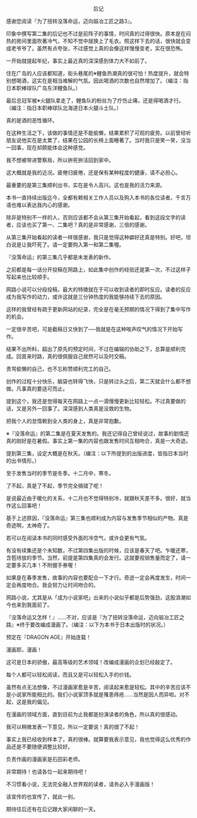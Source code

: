 <p align="center">后记</p>

感谢您阅读『为了扭转没落命运，迈向锻冶工匠之路3』。

印象中撰写第二集的后记也不过是前阵子的事情，时间真的过得很快。原本是在闷热的房间里面吹著冷气，不知不觉中就换上了毛衣。照这样下去的话，很快就会变成老爷爷了。虽然有点夸张，不过感觉上真的会像这样慢慢变老，实在很恐怖。

一开始就提起年纪，事实上最近真的深深感到体力大不如前了。

住在广岛的人应该都知道，街头巷尾的※鲤鱼热潮真的很可怕！热度提升，就会特别想喝酒，这实在是相当难解的气氛。因此喝酒的次数也自然增加了。（编注：指日本职棒球队广岛东洋鲤鱼队。）

最后总冠军被※火腿队拿走了，鲤鱼队的粉丝为了疗伤止痛，还是得喝酒才行。（编注：指日本职棒球队北海道日本火腿斗士队。）

真的是酒的恶性循环。

在这种生活之下，该做的事情还是不能偷懒，结果累积了可观的疲劳。以前曾经听朋友说他实在是太累了，结果在公园的长椅上面睡著了。当时我只是笑一笑，没当一回事，现在却颇能体会这种感觉。

我不想被带进警察局，所以拚死拚活回到家中。

这大概就是我的近况。疲倦归疲倦，还是保有某种程度的健康，请不必担心。

最重要的是第三集顺利出书，实在是令人高兴。这也是我的活力来源。

本书一直持续出版迄今，全都有赖相关工作人员以及购入本书的各位读者。千言万语也难以表达我内心的感谢。

除非是特别不一样的人，否则应该都不会从第三集开始看起，看到这段文字的读者，应该也买了第一、二集吧？真的是非常感谢，三倍的感谢。

从第三集开始看起的读者一样很感谢，我只是觉得这种癖好还真是特别。好吧，坦白说是让我吓死了。请一定要购入第一和第二集喔。

『没落命运』的第三集几乎都是未发表的新作。

之前都是每一话分开投稿在网路上，如此集中创作的经验还是第一次，不过这样子写起来也比较顺手。

网路小说可以分段投稿，最大的特徵就在于可以收到读者的即时反应。读者的反应成为我写作的动力，或许这就是三分钟热度的我能够持续下去的原因。

这样的我曾经有疏于更新网站的纪录，完全是在毫无预期的情况下得到了集中写作的机会。

一定很辛苦吧，可是截稿日又快到了──我就是在这种唉声叹气的情况下开始写作。

结果不出所料，超出了原先的预定时间，不过在编辑的协助之下，总算是顺利完成。回首来时路，真的很佩服自己居然可以及时交稿。

责骂偷懒的自己，也不忘称赞顺利完工的自己。

创作的过程十分快乐，脑袋也转得飞快，只是转过头之后，第二天就会什么都不想做。凡事真的要适可而止。

提到这个，我还是觉得每天在网路上一点一滴慢慢更新比较轻松。不过真要做的话，又是另外一回事了。深深感到人类真是没救的生物。

把我个人的怠惰赖到全人类的身上，真是非常抱歉。

※『没落命运』的第二集是在夏天发售的。我还记得自己曾经说过，故事的剧情还真的刚好是在暑假。事实上第一集的内容也跟发售时间互相吻合，真是一大奇迹。

提到第三集，设定大概是在秋天。（编注：以下所提到的出版进度，皆指日本当时的出书情形。）

至于发售当时的季节是冬季。十二月中，寒冬。

了不起，真是了不起，季节完全搞错了呢！

是说最近由于暖化的关系，十二月也不觉得特别冷，就跟秋天差不多。很好，就当作这么回事吧！

基于上述原因，『没落命运』第三集也顺利成为内容与发售季节相似的产物。真是奇迹啊，太神奇了。

若可以在阅读本书的同时感受外面的冷空气，或许会更有气氛。

有没有续集还是个未知数，不过第四集出版的时候，应该是春天了吧。乍暖还寒，含苞待放的季节。当然，前提是第四集真的会发行。这就要视销售量而定了，请一定要多买几本！不附握手券喔！

如果是在春季发售，故事的内容也要配合一下才行。奇迹一定会再度发生，时间一定会再度吻合。我会努力让时间吻合的。

网路小说，尤其是从「成为小说家吧」出来的小说似乎都是后势强劲，这股浪潮如今也来到我面前了。

『没落命运又怎样！』……不对，应该是『为了扭转没落命运，迈向锻冶工匠之路』※终于要改编成漫画了。（编注：以下为本书于日本出版时的状况。）

预定在『DRAGON AGE』开始连载！

漫画耶，漫画！

这可是日本的骄傲，最高等级的艺术领域！改编成漫画的企划已经敲定了。

每个人都可以轻松阅读，而且又是可以轻松入手的价钱。

虽然有点无法想像，不过漫画家愈是辛苦，阅读起来愈是轻松。其中的辛苦应该不是小说家所能相比的。我们小说家顶多就是罹患痔疮……当然是因人而异啦。对不起，这是我的偏见。

在漫画的领域方面，直到目前为止我都是扮演读者的角色，所以真的很感动。

我可以稍微发表一下意见，所以一定要说！真的很了不起！

事实上我已经收到样本了，真的很棒。就算要我表示意见，我也觉得这么优秀的作品还是不要随便调整比较好。

负责作画的漫画家是石田彩老师。

非常期待！也请各位一起来期待吧！

不习惯看小说，无法完全融入世界观的读者，请务必入手漫画版！

该宣传的也宣传了，就此一别。

期待往后还有在后记跟大家闲聊的一天。

